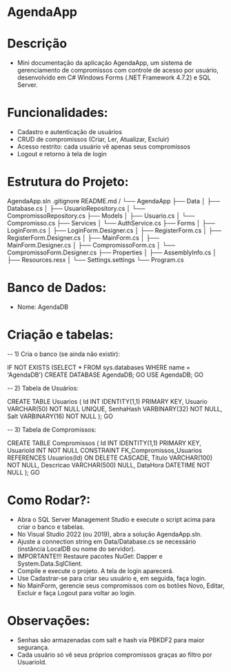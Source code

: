 # AgendaApp

# Descrição
- Mini documentação da aplicação AgendaApp, um sistema de gerenciamento de compromissos com controle de acesso por usuário, desenvolvido em C# Windows Forms (.NET Framework 4.7.2) e SQL Server.

# Funcionalidades:
- Cadastro e autenticação de usuários
- CRUD de compromissos (Criar, Ler, Atualizar, Excluir)
- Acesso restrito: cada usuário vê apenas seus compromissos
- Logout e retorno à tela de login

# Estrutura do Projeto:
AgendaApp.sln
.gitignore
README.md
/
└── AgendaApp
    ├── Data
    │   ├── Database.cs
    │   ├── UsuarioRepository.cs
    │   └── CompromissoRepository.cs
    ├── Models
    │   ├── Usuario.cs
    │   └── Compromisso.cs
    ├── Services
    │   └── AuthService.cs
    ├── Forms
    │   ├── LoginForm.cs
    │   ├── LoginForm.Designer.cs
    │   ├── RegisterForm.cs
    │   ├── RegisterForm.Designer.cs
    │   ├── MainForm.cs
    │   ├── MainForm.Designer.cs
    │   ├── CompromissoForm.cs
    │   └── CompromissoForm.Designer.cs
    ├── Properties
    │   ├── AssemblyInfo.cs
    │   ├── Resources.resx
    │   └── Settings.settings
    └── Program.cs 

# Banco de Dados:
- Nome: AgendaDB

# Criação e tabelas:
-- 1) Cria o banco (se ainda não existir):

IF NOT EXISTS (SELECT * FROM sys.databases WHERE name = 'AgendaDB')
    CREATE DATABASE AgendaDB;
GO
USE AgendaDB;
GO

-- 2) Tabela de Usuários:

CREATE TABLE Usuarios (
    Id INT IDENTITY(1,1) PRIMARY KEY,
    Usuario VARCHAR(50) NOT NULL UNIQUE,
    SenhaHash VARBINARY(32) NOT NULL,
    Salt VARBINARY(16) NOT NULL
);
GO

-- 3) Tabela de Compromissos:

CREATE TABLE Compromissos (
    Id INT IDENTITY(1,1) PRIMARY KEY,
    UsuarioId INT NOT NULL
        CONSTRAINT FK_Compromissos_Usuarios
        REFERENCES Usuarios(Id)
        ON DELETE CASCADE,
    Titulo VARCHAR(100) NOT NULL,
    Descricao VARCHAR(500) NULL,
    DataHora DATETIME NOT NULL
);
GO

# Como Rodar?:
- Abra o SQL Server Management Studio e execute o script acima para criar o banco e tabelas.
- No Visual Studio 2022 (ou 2019), abra a solução AgendaApp.sln.
- Ajuste a connection string em Data/Database.cs se necessário (instância LocalDB ou nome do servidor).
- IMPORTANTE!!! Restaure pacotes NuGet: Dapper e System.Data.SqlClient.
- Compile e execute o projeto. A tela de login aparecerá.
- Use Cadastrar-se para criar seu usuário e, em seguida, faça login.
- No MainForm, gerencie seus compromissos com os botões Novo, Editar, Excluir e faça Logout para voltar ao login.

# Observações:
- Senhas são armazenadas com salt e hash via PBKDF2 para maior segurança.
- Cada usuário só vê seus próprios compromissos graças ao filtro por UsuarioId.
